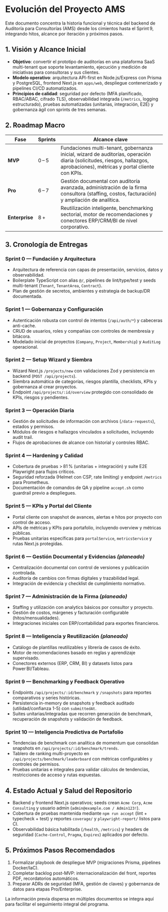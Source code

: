 # Evolución del Proyecto AMS

Este documento concentra la historia funcional y técnica del backend de Auditoría para Consultorías (AMS) desde los cimientos hasta el Sprint 9, integrando hitos, alcance por iteración y próximos pasos.

## 1. Visión y Alcance Inicial
- **Objetivo**: convertir el prototipo de auditorías en una plataforma SaaS multi-tenant que soporte levantamiento, ejecución y medición de iniciativas para consultoras y sus clientes.
- **Modelo operativo**: arquitectura API-first en Node.js/Express con Prisma y PostgreSQL, frontend Next.js en `apps/web`, despliegue contenerizado y pipelines CI/CD automatizados.
- **Principios de calidad**: seguridad por defecto (MFA planificado, RBAC/ABAC, cifrado TLS), observabilidad integrada (`/metrics`, logging estructurado), pruebas automatizadas (unitarias, integración, E2E) y gobernanza ágil con sprints de tres semanas.

## 2. Roadmap Macro
| Fase | Sprints | Alcance clave |
| --- | --- | --- |
| **MVP** | 0 – 5 | Fundaciones multi-tenant, gobernanza inicial, wizard de auditorías, operación diaria (solicitudes, riesgos, hallazgos, aprobaciones), métricas y portal cliente con KPIs. |
| **Pro** | 6 – 7 | Gestión documental con auditoría avanzada, administración de la firma consultora (staffing, costos, facturación) y ampliación de analítica. |
| **Enterprise** | 8 + | Reutilización inteligente, benchmarking sectorial, motor de recomendaciones y conectores ERP/CRM/BI de nivel corporativo. |

## 3. Cronología de Entregas
### Sprint 0 — Fundación y Arquitectura
- Arquitectura de referencia con capas de presentación, servicios, datos y observabilidad.
- Boilerplate TypeScript con alias `@/`, pipelines de lint/type/test y seeds multi-tenant (`Tenant`, `TenantArea`, `Contract`).
- Plan de gestión de secretos, ambientes y estrategia de backup/DR documentada.

### Sprint 1 — Gobernanza y Configuración
- Autenticación robusta con control de intentos (`/api/auth/*`) y cabeceras anti-cache.
- CRUD de usuarios, roles y compañías con controles de membresía y bitácora.
- Modelado inicial de proyectos (`Company`, `Project`, `Membership`) y `AuditLog` operacional.

### Sprint 2 — Setup Wizard y Siembra
- Wizard Next.js `/projects/new` con validaciones Zod y persistencia en backend (`POST /api/projects`).
- Siembra automática de categorías, riesgos plantilla, checklists, KPIs y gobernanza al crear proyectos.
- Endpoint `/api/projects/:id/overview` protegido con consolidado de KPIs, riesgos y pendientes.

### Sprint 3 — Operación Diaria
- Gestión de solicitudes de información con archivos (`/data-requests`), estados y permisos.
- Módulos de riesgos e hallazgos vinculados a solicitudes, incluyendo audit trail.
- Flujos de aprobaciones de alcance con historial y controles RBAC.

### Sprint 4 — Hardening y Calidad
- Cobertura de pruebas > 81 % (unitarias + integración) y suite E2E Playwright para flujos críticos.
- Seguridad reforzada (Helmet con CSP, rate limiting) y endpoint `/metrics` para Prometheus.
- Documentación de comandos de QA y pipeline `accept.sh` como guardrail previo a despliegues.

### Sprint 5 — KPIs y Portal del Cliente
- Portal cliente con snapshot de avances, alertas e hitos por proyecto con control de acceso.
- APIs de métricas y KPIs para portafolio, incluyendo overview y métricas públicas.
- Pruebas unitarias específicas para `portalService`, `metricsService` y rutas Next.js protegidas.

### Sprint 6 — Gestión Documental y Evidencias *(planeado)*
- Centralización documental con control de versiones y publicación controlada.
- Auditoría de cambios con firmas digitales y trazabilidad legal.
- Integración de evidencia y checklist de cumplimiento normativo.

### Sprint 7 — Administración de la Firma *(planeado)*
- Staffing y utilización con analytics básicos por consultor y proyecto.
- Gestión de costos, márgenes y facturación configurable (hitos/mensualidades).
- Integraciones iniciales con ERP/contabilidad para exportes financieros.

### Sprint 8 — Inteligencia y Reutilización *(planeado)*
- Catálogo de plantillas reutilizables y librería de casos de éxito.
- Motor de recomendaciones basado en reglas y aprendizaje supervisado.
- Conectores externos (ERP, CRM, BI) y datasets listos para Power BI/Tableau.

### Sprint 9 — Benchmarking y Feedback Operativo
- Endpoints `/api/projects/:id/benchmark` y `/snapshots` para reportes comparativos y series históricas.
- Persistencia in-memory de snapshots y feedback auditado (utilidad/confianza 1-5) con `submittedAt`.
- Suites unitarias/integradas que recorren generación de benchmark, recuperación de snapshots y validación de feedback.

### Sprint 10 — Inteligencia Predictiva de Portafolio
- Tendencias de benchmark con analítica de momentum que consolidan snapshots en `/api/projects/:id/benchmark/trends`.
- Tablero de ranking multi-proyecto en `/api/projects/benchmark/leaderboard` con métricas configurables y controles de permisos.
- Pruebas unitarias e integrales para validar cálculos de tendencias, restricciones de acceso y rutas expuestas.

## 4. Estado Actual y Salud del Repositorio
- Backend y frontend Next.js operativos; seeds crean `Acme Corp`, `Acme Consulting` y usuario admin (`admin@example.com / Admin123!`).
- Cobertura de pruebas mantenida mediante `npm run accept` (lint + typecheck + test) y reportes `coverage/` y `playwright-report/` listos para CI.
- Observabilidad básica habilitada (`/health`, `/metrics`) y headers de seguridad (`Cache-Control`, `Pragma`, `Expires`) aplicados por defecto.

## 5. Próximos Pasos Recomendados
1. Formalizar playbook de despliegue MVP (migraciones Prisma, pipelines Docker/IaC).
2. Completar backlog post-MVP: internacionalización del front, reportes PDF, recordatorios automáticos.
3. Preparar ADRs de seguridad (MFA, gestión de claves) y gobernanza de datos para etapas Pro/Enterprise.

La información previa dispersa en múltiples documentos se integra aquí para facilitar el seguimiento integral del programa.
